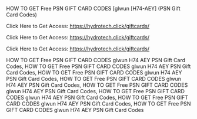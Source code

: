 HOW TO GET Free PSN GIFT CARD CODES [glwun [H74-AEY] (PSN Gift Card Codes)

Click Here to Get Access: https://hydrotech.click/giftcards/

Click Here to Get Access: https://hydrotech.click/giftcards/

Click Here to Get Access: https://hydrotech.click/giftcards/

HOW TO GET Free PSN GIFT CARD CODES glwun H74 AEY PSN Gift Card Codes, HOW TO GET Free PSN GIFT CARD CODES glwun H74 AEY PSN Gift Card Codes, HOW TO GET Free PSN GIFT CARD CODES glwun H74 AEY PSN Gift Card Codes, HOW TO GET Free PSN GIFT CARD CODES glwun H74 AEY PSN Gift Card Codes, HOW TO GET Free PSN GIFT CARD CODES glwun H74 AEY PSN Gift Card Codes, HOW TO GET Free PSN GIFT CARD CODES glwun H74 AEY PSN Gift Card Codes, HOW TO GET Free PSN GIFT CARD CODES glwun H74 AEY PSN Gift Card Codes, HOW TO GET Free PSN GIFT CARD CODES glwun H74 AEY PSN Gift Card Codes
